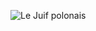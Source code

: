 ![Le Juif polonais](https://upload.wikimedia.org/wikipedia/commons/thumb/9/96/US-NBN-HI-Honolulu-5550-1882BB-10-1-B.jpg/350px-US-NBN-HI-Honolulu-5550-1882BB-10-1-B.jpg)